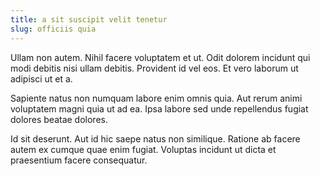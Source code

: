 ```yaml
---
title: a sit suscipit velit tenetur
slug: officiis quia
---
```


Ullam non autem. Nihil facere voluptatem et ut. Odit dolorem incidunt qui modi debitis nisi ullam debitis. Provident id vel eos. Et vero laborum ut adipisci ut et a.

Sapiente natus non numquam labore enim omnis quia. Aut rerum animi voluptatem magni quia ut ad ea. Ipsa labore sed unde repellendus fugiat dolores beatae dolores.

Id sit deserunt. Aut id hic saepe natus non similique. Ratione ab facere autem ex cumque quae enim fugiat. Voluptas incidunt ut dicta et praesentium facere consequatur.
